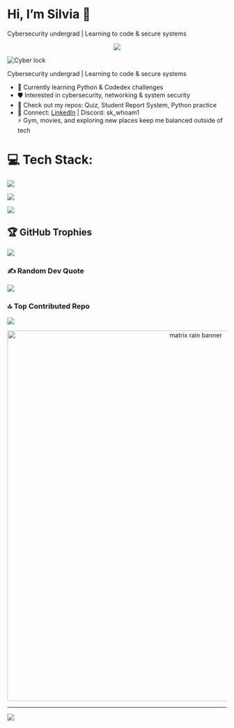 # Hi, I’m Silvia 👋

Cybersecurity undergrad | Learning to code & secure systems
<p align="center">
  <img src="https://readme-typing-svg.demolab.com?font=Fira+Code&size=22&pause=900&color=006400F&center=true&vCenter=true&repeat=true&width=700&lines=S%20K%20%7C%20Cybersecurity;Learning%20Python%20%26%20Cloud%20Security;Breaking%20%26%20Fixing%20Labs%20%28legally%29;Building%20small%20tools%20-%20one%20commit%20at%20a%20time" />
  
![Cyber lock](https://media2.giphy.com/media/v1.Y2lkPTZjMDliOTUyMWgyaDhxNG5lc2s2aGN4Nmk4a2gxbHIwNnpraGZidzJ6cmUxZGFocyZlcD12MV9pbnRlcm5hbF9naWZfYnlfaWQmY3Q9Zw/077i6AULCXc0FKTj9s/giphy.gif)

Cybersecurity undergrad | Learning to code & secure systems

- 🌱 Currently learning Python & Codedex challenges<br/>
- 🛡️ Interested in cybersecurity, networking & system security<br/>
- 📂 Check out my repos: Quiz, Student Report System, Python practice<br/>
- 💬 Connect: [LinkedIn](www.linkedin.com/in/silvia-k-8056241b1) | Discord: sk_whoam1<br/>
⚡ Gym, movies, and exploring new places keep me balanced outside of tech<br/>


# 💻 Tech Stack:
![](https://github-readme-stats.vercel.app/api?username=sk-whoami&theme=github_dark_dimmed&hide_border=false&include_all_commits=false&count_private=false)

![](https://nirzak-streak-stats.vercel.app/?user=sk-whoami&theme=github_dark_dimmed&hide_border=false)

![](https://github-readme-stats.vercel.app/api/top-langs/?username=sk-whoami&theme=github_dark_dimmed&hide_border=false&include_all_commits=false&count_private=false&layout=compact) 
 

## 🏆 GitHub Trophies
![](https://github-profile-trophy.vercel.app/?username=sk-whoami&theme=radical&no-frame=false&no-bg=false&margin-w=4)

### ✍️ Random Dev Quote
![](https://quotes-github-readme.vercel.app/api?type=horizontal&theme=tokyonight)

### 🔝 Top Contributed Repo
![](https://github-contributor-stats.vercel.app/api?username=sk-whoami&limit=5&theme=github_dark_dimmed&combine_all_yearly_contributions=true)
<p align="center">
  <img src="assets/matrix.gif" alt="matrix rain banner" width="850">
</p>

---
[![](https://visitcount.itsvg.in/api?id=sk-whoami&icon=0&color=0)](https://visitcount.itsvg.in)


